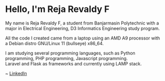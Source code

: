 # Hello, I'm Reja Revaldy F

My name is Reja Revaldy F, a student from Banjarmasin Polytechnic with a major in Electrical Engineering, D3 Informatics Engineering study program.<br>

All the code I created came from a laptop using an AMD A9 processor with a Debian distro GNU/Linux 11 (bullseye) x86_64.<br>

I am studying several programming languages, such as Python programming, PHP programming, Javascript programming. <br>
Laravel and Flask as frameworks and currently using LAMP stack.<br>

~ <a href="https://www.linkedin.com/in/rejarevaldyf/">LinkedIn</a>


